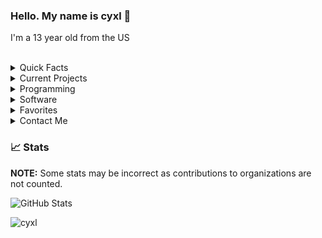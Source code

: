 ### Hello. My name is cyxl 👋
I'm a 13 year old from the US
<br/><br/>
<!--suppress HtmlDeprecatedAttribute -->
<details>
  <summary>Quick Facts</summary><br/>
  
  * Gender / Sexuality: Straight Male
  * Pronunciations: He, Him
  * Birthday: 2007-05-16
  * I've been diagnosed with Dyslexia, and ADHD

</details>

<details>
  <summary>Current Projects</summary><br/>
  
  * A sudoku solver in python that reads a .txt file
  * [Contributing to the Meteor client](https://github.com/MineGame159/meteor-client)
  * [Contributing to the Epearl client](https://github.com/22s/bleachhack-1.16-epearl-edition)
  
</details>

<details>
  <summary>Programming</summary>
  
  * I mainly use Java and Python.
  * I am learning more and more Java.
 
 </details>

<details>
  <summary>Software</summary><br/>
  
  * IDE: IntelliJ IDEA
  * Text Editor: Sublime Text
  * OS: Windows/Ubuntu
  * Browser: Chrome
  
 </details>
 
 </details>

<details>
  <summary>Favorites</summary><br/>
  
  * Favorite:
    * Show: HunterXHunter
    * Music:
      * Favorite bands: Panic at The Disco!
    * Food:
      * Like: Mexican, Amarican, Spicy food
      * Dislike: Pears
    * License: MIT
    * Color: Any
    * Shape: Square
    * Search Engine: Chrome
    * Port: 80
    * Letter: b
    * Time of day: 4:00 PM
  
  *Contact me if you have more ideas!*
    
</details>

<details>
  <summary>Contact Me</summary><br/>
 
  * Discord: @cyxl#9986
  
</details>

 
### 📈 Stats

**NOTE:** Some stats may be incorrect as contributions to organizations
are not counted.

![GitHub Stats](https://github-readme-stats.vercel.app/api?username=cyxl&count_private=true&theme=tokyonight&show_icons=true)


<p> <img src="https://komarev.com/ghpvc/?username=cyxlf&color=8E64D0" alt="cyxl" /> </p>
